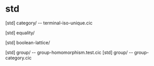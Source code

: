 # std

[std] category/ -- terminal-iso-unique.cic

[std] equality/

[std] boolean-lattice/

[std] group/ -- group-homomorphism.test.cic
[std] group/ -- group-category.cic
